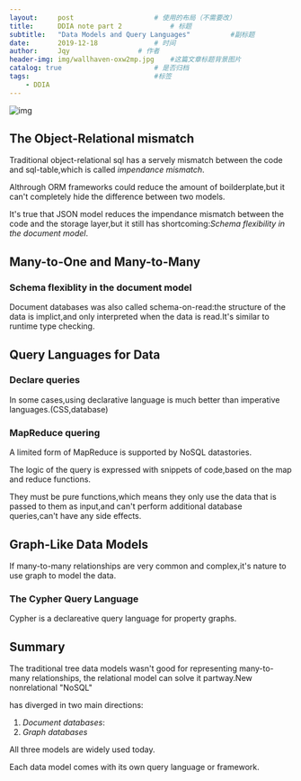 ```yaml
---
layout:     post   				    # 使用的布局（不需要改）
title:      DDIA note part 2			# 标题 
subtitle:   "Data Models and Query Languages"          #副标题
date:       2019-12-18 				# 时间
author:     Jqy					# 作者
header-img: img/wallhaven-oxw2mp.jpg 	#这篇文章标题背景图片
catalog: true 						# 是否归档
tags:								#标签
    - DDIA
---
```


![img](https://learning.oreilly.com/library/view/designing-data-intensive-applications/9781491903063/assets/ch02-map-ebook.png)

## The Object-Relational mismatch

Traditional object-relational sql has a servely mismatch between the code and sql-table,which is called *impendance mismatch*.

Althrough ORM frameworks could reduce the amount of boilderplate,but it can't completely hide the difference between two models.

It's true that JSON model reduces the impendance mismatch between the code and the storage layer,but it still has shortcoming:*Schema flexibility in the document model*.

## Many-to-One and Many-to-Many

### Schema flexiblity in the document model

Document databases was also called schema-on-read:the structure of the data is implict,and only interpreted when the data is read.It's similar to runtime type checking.

## Query Languages for Data

### Declare queries

In some cases,using declarative language is much better than imperative languages.(CSS,database)

### MapReduce quering

A limited form of MapReduce is supported by NoSQL datastories.

The logic of the query is expressed with snippets of code,based on the map and reduce functions.

They must be pure functions,which means they only use the data that is passed to them as input,and can't perform additional database queries,can't have any side effects.

## Graph-Like Data Models

If many-to-many relationships are very common and complex,it's nature to use graph to model the data.

### The Cypher Query Language

Cypher is a declareative query language for property graphs.

## Summary

The traditional tree data models wasn't good for representing many-to-many relationships, the relational model can solve it partway.New nonrelational "NoSQL"

has diverged in two main directions:

1. *Document databases*:
2. *Graph databases*

All three models are widely used today.

Each data model comes with its own query language or framework.